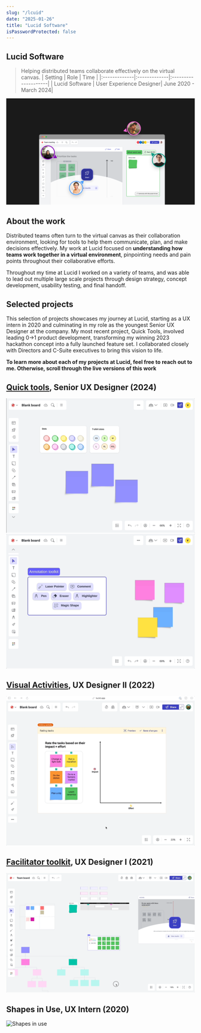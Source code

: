 ```yaml
---
slug: "/lcuid"
date: "2025-01-26"
title: "Lucid Software"
isPasswordProtected: false
---
```

## Lucid Software
> Helping distributed teams collaborate effectively on the virtual canvas.
| Setting    | Role   | Time  |
|:-------------|:-------------|:--------------------|
| Lucid Software | User Experience Designer| June 2020 - March 2024|

![Hero image of work done at Lucid](../src/images/lucid/lucidhero.png)

## About the work
Distributed teams often turn to the virtual canvas as their collaboration environment, looking for tools to help them communicate, plan, and make decisions effectively. My work at Lucid focused on **understanding how teams work together in a virtual environment**, pinpointing needs and pain points throughout their collaborative efforts.

Throughout my time at Lucid I worked on a variety of teams, and was able to lead out multiple large scale projects through design strategy, concept development, usability testing, and final handoff.


## Selected projects
This selection of projects showcases my journey at Lucid, starting as a UX intern in 2020 and culminating in my role as the youngest Senior UX Designer at the company. My most recent project, Quick Tools, involved leading 0→1 product development, transforming my winning 2023 hackathon concept into a fully launched feature set. I collaborated closely with Directors and C-Suite executives to bring this vision to life.

**To learn more about each of my projects at Lucid, feel free to reach out to me. Otherwise, scroll through the live versions of this work**

## [Quick tools](https://training.lucid.co/quick-tools/1954453), Senior UX Designer (2024)
![Quick tools](../src/images/quicktools/quickshapebank.gif)
![Quick tools](../src/images/quicktools/quickaction.gif)

## [Visual Activities](https://lucid.co/resources/webinars/use-cases-for-visual-activities-jan-2024), UX Designer II (2022)
![Visual Activities](../src/images/visualactivities/canvas.gif)

## [Facilitator toolkit](https://lucidspark.com/solutions/facilitation-tools), UX Designer I (2021)
![Facilitator toolkit](../src/images/playground/laser.gif)

## Shapes in Use, UX Intern (2020)
![Shapes in use](../src/images/playground/shapesinuse.gif)
